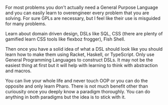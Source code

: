 For most problems you don't actually need a General Purpose Language and you can easily learn to overengineer every problem that you are solving. For sure GPLs are necessary, but I feel like their use is misguided for many problems.

Learn about domain driven design, DSLs like SQL, CSS (there are plenty of gamified learn CSS tools like flexboz frogger), Fish Shell.

Then once you have a solid idea of what a DSL should look like you should learn how to make them using Racket, Haskell, or TypeScript. Only use General Programming Languages to construct DSLs. It may not be the easiest thing at first but it will help with learning to think with abstraction and macros.

You can live your whole life and never touch OOP or you can do the opposite and only learn Pharo. There is not much benefit other than curiousity once you deeply know a paradigm thoroughly. You can do anything in both paradigms but the idea is to stick with it.
